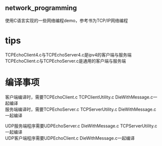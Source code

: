## network_programming
使用C语言实现的一些网络编程demo，参考书为TCP/IP网络编程

# tips
TCPEchoClient4.c与TCPEchoServer4.c是ipv4的客户端与服务端<br>
TCPEchoClient.c与TCPEchoServer.c是通用的客户端与服务端<br>
# 编译事项
客户端编译时，需要TCPEchoClient.c TCPClientUtility.c DieWithMessage.c一起编译<br>
服务端编译时，需要TCPEchoServer.c TCPServerUtility.c DieWithMessage.c一起编译<br>

UDP服务端程序需要UDPEchoServer.c DieWithMessage.c TCPServerUtility.c一起编译<br>
UDP客户端程序需要UDPEchoClient.c DieWithMessage.c一起编译<br>
